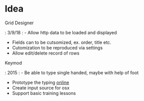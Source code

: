 # Idea

Grid Designer

: 3/9/18
: - Allow http data to be loaded and displayed
  - Fields can to be cutsomized, ex. order, title etc.
  - Cutomization to be reproduced via settings
  - Allow edit/delete record of rows

Keymod

: 2015
: - Be able to type single handed, maybe with help of foot
  - Prototype the typing [online](https://codepen.io/windmaomao/pen/eMJRqJ)
  - Create input source for osx
  - Support basic training lessons
